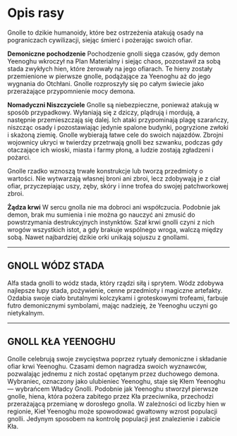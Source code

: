 

# Opis rasy


Gnolle to dzikie humanoidy, które bez ostrzeżenia atakują osady na pograniczach cywilizacji, siejąc śmierć i pożerając swoich ofiar.  

**Demoniczne pochodzenie** Pochodzenie gnolli sięga czasów, gdy demon Yeenoghu wkroczył na Plan Materialny i siejąc chaos, pozostawił za sobą stada zwykłych hien, które żerowały na jego ofiarach. Te hieny zostały przemienione w pierwsze gnolle, podążające za Yeenoghu aż do jego wygnania do Otchłani. Gnolle rozproszyły się po całym świecie jako przerażające przypomnienie mocy demona.  

**Nomadyczni Niszczyciele** Gnolle są niebezpieczne, ponieważ atakują w sposób przypadkowy. Wyłaniają się z dziczy, plądrują i mordują, a następnie przemieszczają się dalej. Ich ataki przypominają plagę szarańczy, niszcząc osady i pozostawiając jedynie spalone budynki, pogryzione zwłoki i skażoną ziemię. Gnolle wybierają łatwe cele do swoich najazdów. Zbrojni wojownicy ukryci w twierdzy przetrwają gnolli bez szwanku, podczas gdy otaczające ich wioski, miasta i farmy płoną, a ludzie zostają zgładzeni i pożarci.  

Gnolle rzadko wznoszą trwałe konstrukcje lub tworzą przedmioty o wartości. Nie wytwarzają własnej broni ani zbroi, lecz zdobywają je z ciał ofiar, przyczepiając uszy, zęby, skóry i inne trofea do swojej patchworkowej zbroi.  

**Żądza krwi** W sercu gnolla nie ma dobroci ani współczucia. Podobnie jak demon, brak mu sumienia i nie można go nauczyć ani zmusić do powstrzymania destrukcyjnych instynktów. Szał krwi gnolli czyni z nich wrogów wszystkich istot, a gdy brakuje wspólnego wroga, walczą między sobą. Nawet najbardziej dzikie orki unikają sojuszu z gnollami.  

---

## GNOLL WÓDZ STADA

Alfa stada gnolli to wódz stada, który rządzi siłą i sprytem. Wódz zdobywa najlepsze łupy stada, pożywienie, cenne przedmioty i magiczne artefakty. Ozdabia swoje ciało brutalnymi kolczykami i groteskowymi trofeami, farbuje futro demonicznymi symbolami, mając nadzieję, że Yeenoghu uczyni go nietykalnym.  

---

## GNOLL KŁA YEENOGHU

Gnolle celebrują swoje zwycięstwa poprzez rytuały demoniczne i składanie ofiar krwi Yeenoghu. Czasami demon nagradza swoich wyznawców, pozwalając jednemu z nich zostać opętanym przez duchowego demona. Wybraniec, oznaczony jako ulubieniec Yeenoghu, staje się Kłem Yeenoghu — wybrańcem Władcy Gnolli. Podobnie jak Yeenoghu stworzył pierwsze gnolle, hiena, która pożera zabitego przez Kła przeciwnika, przechodzi przerażającą przemianę w dorosłego gnolla. W zależności od liczby hien w regionie, Kieł Yeenoghu może spowodować gwałtowny wzrost populacji gnolli. Jedynym sposobem na kontrolę populacji jest znalezienie i zabicie Kła.  

<!--stackedit_data:
eyJoaXN0b3J5IjpbLTE0MjkzNzI5MzFdfQ==
-->